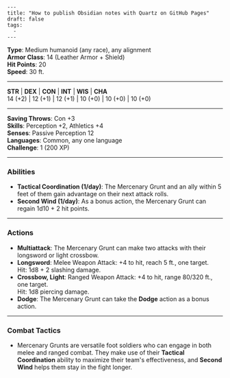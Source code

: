 ```
---
title: "How to publish Obsidian notes with Quartz on GitHub Pages"
draft: false
tags:
  - 
---
```
**Type**: Medium humanoid (any race), any alignment  
**Armor Class**: 14 (Leather Armor + Shield)  
**Hit Points**: 20  
**Speed**: 30 ft.

---

**STR** | **DEX** | **CON** | **INT** | **WIS** | **CHA**  
14 (+2) | 12 (+1) | 12 (+1) | 10 (+0) | 10 (+0) | 10 (+0)

---

**Saving Throws**: Con +3  
**Skills**: Perception +2, Athletics +4  
**Senses**: Passive Perception 12  
**Languages**: Common, any one language  
**Challenge**: 1 (200 XP)

---

### **Abilities**

- **Tactical Coordination (1/day)**: The Mercenary Grunt and an ally within 5 feet of them gain advantage on their next attack rolls.
- **Second Wind (1/day)**: As a bonus action, the Mercenary Grunt can regain 1d10 + 2 hit points.

---

### **Actions**

- **Multiattack**: The Mercenary Grunt can make two attacks with their longsword or light crossbow.
- **Longsword**: Melee Weapon Attack: +4 to hit, reach 5 ft., one target.  
    Hit: 1d8 + 2 slashing damage.
- **Crossbow, Light**: Ranged Weapon Attack: +4 to hit, range 80/320 ft., one target.  
    Hit: 1d8 piercing damage.
- **Dodge**: The Mercenary Grunt can take the **Dodge** action as a bonus action.

---

### **Combat Tactics**

- Mercenary Grunts are versatile foot soldiers who can engage in both melee and ranged combat. They make use of their **Tactical Coordination** ability to maximize their team's effectiveness, and **Second Wind** helps them stay in the fight longer.
